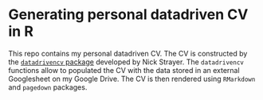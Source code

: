 
# Generating personal datadriven CV in R

This repo contains my personal datadriven CV. The CV is constructed by the [`datadrivencv` package](https://github.com/nstrayer/datadrivencv) developed by Nick Strayer. The `datadrivencv` functions allow to populated the CV with the data stored in an external Googlesheet on my Google Drive. The CV is then rendered using `RMarkdown` and `pagedown` packages.